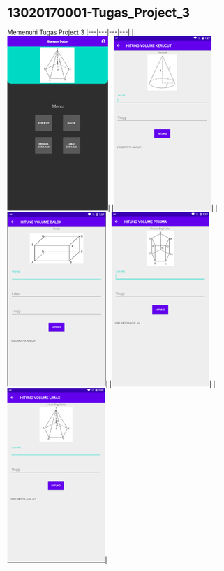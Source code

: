 # 13020170001-Tugas_Project_3
Memenuhi Tugas Project 3
|---|---|---|---|
|<img src="https://github.com/AudiFaathirmansyahMashar/13020170001-Tugas_Project_3/blob/master/menu.png" height="400px"/>|
|<img src="https://github.com/AudiFaathirmansyahMashar/13020170001-Tugas_Project_3/blob/master/kerucut.png" height="400px"/>|
|<img src="https://github.com/AudiFaathirmansyahMashar/13020170001-Tugas_Project_3/blob/master/balok.png" height="400px"/>|
|<img src="https://github.com/AudiFaathirmansyahMashar/13020170001-Tugas_Project_3/blob/master/prisma.png" height="400px"/>|
|<img src="https://github.com/AudiFaathirmansyahMashar/13020170001-Tugas_Project_3/blob/master/limas.png" height="400px"/>|
